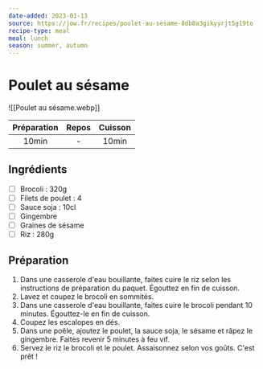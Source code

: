 ```yaml
---
date-added: 2023-01-13
source: https://jow.fr/recipes/poulet-au-sesame-8db8a3gikyyrjt5g19to
recipe-type: meal
meal: lunch
season: summer, autumn
---
```


# Poulet au sésame

![[Poulet au sésame.webp]]

| Préparation | Repos | Cuisson |
|:-----------:|:-----:|:-------:|
|    10min    |   -   |  10min  |

## Ingrédients

- [ ] Brocoli : 320g
- [ ] Filets de poulet : 4
- [ ] Sauce soja : 10cl
- [ ] Gingembre
- [ ] Graines de sésame
- [ ] Riz : 280g

## Préparation

1. Dans une casserole d'eau bouillante, faites cuire le riz selon les instructions de préparation du paquet. Égouttez en fin de cuisson.
2. Lavez et coupez le brocoli en sommités.
3. Dans une casserole d'eau bouillante, faites cuire le brocoli pendant 10 minutes. Égouttez-le en fin de cuisson.
4. Coupez les escalopes en dés.
5. Dans une poêle, ajoutez le poulet, la sauce soja, le sésame et râpez le gingembre. Faites revenir 5 minutes à feu vif.
6. Servez le riz le brocoli et le poulet. Assaisonnez selon vos goûts. C'est prêt !
